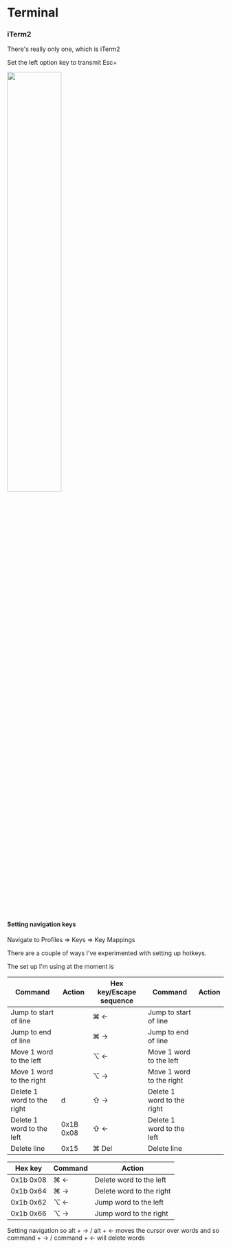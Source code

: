 # Terminal 

### iTerm2
There's really only one, which is iTerm2

Set the left option key to transmit Esc+ 


<img width=50% src="https://user-images.githubusercontent.com/17820600/189553587-72e56528-2de2-47ac-9cfa-f7b34099e2dd.png">


#### Setting navigation keys 

Navigate to Profiles => Keys => Key Mappings 

There are a couple of ways I've experimented with setting up hotkeys. 

The set up I'm using at the moment is 

|Command| Action | Hex key/Escape sequence | Command | Action|
|-----|-----|-----|-----|---|
|Jump to start of line|| ⌘ <-| Jump to start of line|
|Jump to end of line|| ⌘ ->| Jump to end of line|
|Move 1 word to the left|| ⌥ <-| Move 1 word to the left|
|Move 1 word to the right|| ⌥ ->| Move 1 word to the right|
|Delete 1 word to the right|d| ⇧ ->| Delete 1 word to the right|
|Delete 1 word to the left|0x1B 0x08| ⇧ <-| Delete 1 word to the left|
|Delete line|0x15| ⌘ Del| Delete line|


| Hex key | Command | Action|
|-----|-----|---|
|0x1b 0x08| ⌘ <-| Delete word to the left|
|0x1b 0x64| ⌘ ->| Delete word to the right|
|0x1b 0x62| ⌥ <-| Jump word to the left|
|0x1b 0x66| ⌥ ->| Jump word to the right|


Setting navigation so alt + -> / alt + <- moves the cursor over words 
and so command + -> / command + <- will delete words 

